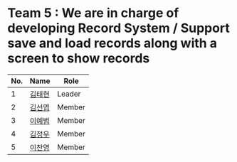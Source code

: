 # Team 5 : We are in charge of developing Record System / Support save and load records along with a screen to show records

| No. | Name         | Role            |
|-----|--------------|-----------------|
| 1   | [김태현](https://github.com/DevTae/DevTae/blob/main/README.md) | Leader |
| 2   | [김선엽](https://github.com/goggi772/goggi772/blob/main/README.md) | Member |
| 3   | [이예범](https://github.com/beom-i/beom-i/blob/main/README.md) | Member |
| 4   | [김정우]() | Member |
| 5   | [이찬영]() | Member |

